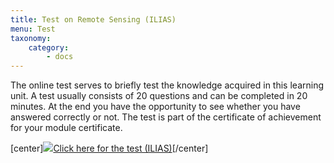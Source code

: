 ```yaml
---
title: Test on Remote Sensing (ILIAS)
menu: Test
taxonomy:
    category:
        - docs
---
```

The online test serves to briefly test the knowledge acquired in this learning unit. A test usually consists of 20 questions and can be completed in 20 minutes. At the end you have the opportunity to see whether you have answered correctly or not. The test is part of the certificate of achievement for your module certificate.

[center]<a href="https://ilias.opengeoedu.de/ilias/goto.php?target=tst_281&client_id=opengeoedu" markdown="1" target="_blank">![](/images/test.png?resize=200,200)Click here for the test (ILIAS)</a>[/center]

